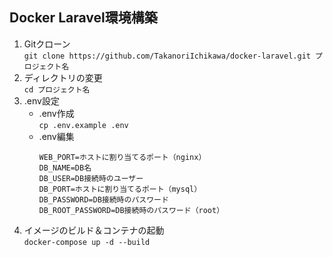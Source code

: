 ## Docker Laravel環境構築

1. Gitクローン  
```git clone https://github.com/TakanoriIchikawa/docker-laravel.git プロジェクト名```
2. ディレクトリの変更  
```cd プロジェクト名```
3. .env設定  
    - .env作成  
      ```cp .env.example .env ```
    - .env編集  
      ```
      WEB_PORT=ホストに割り当てるポート（nginx）
      DB_NAME=DB名
      DB_USER=DB接続時のユーザー
      DB_PORT=ホストに割り当てるポート（mysql）
      DB_PASSWORD=DB接続時のパスワード
      DB_ROOT_PASSWORD=DB接続時のパスワード（root）
      ```
4. イメージのビルド＆コンテナの起動  
```docker-compose up -d --build```